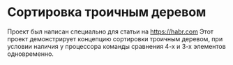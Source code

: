 # Сортировка троичным деревом
Проект был написан специально для статьи на https://habr.com
Этот проект демонстрирует концепцию сортировки троичным деревом, при условии наличия у процессора команды сравнения 4-х и 3-х элементов одновременно.
